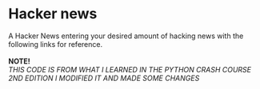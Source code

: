 # Hacker news 
A Hacker News entering your desired amount of hacking news with the following links for reference.
<br>
<br> 
**NOTE!** <br>
  *THIS CODE IS FROM WHAT I LEARNED IN THE PYTHON CRASH COURSE 2ND EDITION I MODIFIED IT AND MADE SOME CHANGES*
